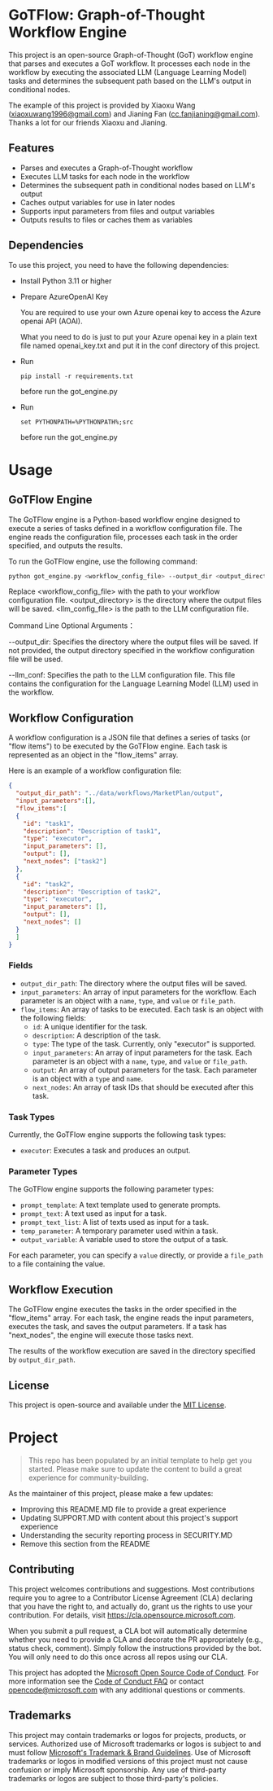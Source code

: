 # GoTFlow: Graph-of-Thought Workflow Engine

This project is an open-source Graph-of-Thought (GoT) workflow engine that parses and executes a GoT workflow. It processes each node in the workflow by executing the associated LLM (Language Learning Model) tasks and determines the subsequent path based on the LLM's output in conditional nodes.

The example of this project is provided by Xiaoxu Wang (xiaoxuwang1996@gmail.com) and Jianing Fan (cc.fanjianing@gmail.com). Thanks a lot for our friends Xiaoxu and Jianing.

## Features

- Parses and executes a Graph-of-Thought workflow
- Executes LLM tasks for each node in the workflow
- Determines the subsequent path in conditional nodes based on LLM's output
- Caches output variables for use in later nodes
- Supports input parameters from files and output variables
- Outputs results to files or caches them as variables

## Dependencies

To use this project, you need to have the following dependencies:

- Install Python 3.11 or higher

- Prepare AzureOpenAI Key

  You are required to use your own Azure openai key to access the Azure openai API (AOAI).

  What you need to do is just to put your Azure openai key in a plain text file named openai_key.txt and put it in the conf directory of this project. 

- Run
	```
	pip install -r requirements.txt 
	```
  before run the got_engine.py

- Run
    ```
    set PYTHONPATH=%PYTHONPATH%;src
    ```
  before run the got_engine.py


# Usage

## GoTFlow Engine

The GoTFlow engine is a Python-based workflow engine designed to execute a series of tasks defined in a workflow configuration file. The engine reads the configuration file, processes each task in the order specified, and outputs the results.

To run the GoTFlow engine, use the following command:

```bash
python got_engine.py <workflow_config_file> --output_dir <output_directory> --llm_conf <llm_config_file>
```

Replace <workflow_config_file> with the path to your workflow configuration file. <output_directory> is the directory where the output files will be saved. <llm_config_file> is the path to the LLM configuration file.

Command Line Optional Arguments：

--output_dir: Specifies the directory where the output files will be saved. If not provided, the output directory specified in the workflow configuration file will be used.

--llm_conf: Specifies the path to the LLM configuration file. This file contains the configuration for the Language Learning Model (LLM) used in the workflow.

## Workflow Configuration

A workflow configuration is a JSON file that defines a series of tasks (or "flow items") to be executed by the GoTFlow engine. Each task is represented as an object in the "flow_items" array.

Here is an example of a workflow configuration file:

```json
{
  "output_dir_path": "../data/workflows/MarketPlan/output",
  "input_parameters":[],
  "flow_items":[
  {
    "id": "task1",
    "description": "Description of task1",
    "type": "executor",
    "input_parameters": [],
    "output": [],
    "next_nodes": ["task2"]
  },
  {
    "id": "task2",
    "description": "Description of task2",
    "type": "executor",
    "input_parameters": [],
    "output": [],
    "next_nodes": []
  }
  ]
}
```

### Fields

- `output_dir_path`: The directory where the output files will be saved.
- `input_parameters`: An array of input parameters for the workflow. Each parameter is an object with a `name`, `type`, and `value` or `file_path`.
- `flow_items`: An array of tasks to be executed. Each task is an object with the following fields:
  - `id`: A unique identifier for the task.
  - `description`: A description of the task.
  - `type`: The type of the task. Currently, only "executor" is supported.
  - `input_parameters`: An array of input parameters for the task. Each parameter is an object with a `name`, `type`, and `value` or `file_path`.
  - `output`: An array of output parameters for the task. Each parameter is an object with a `type` and `name`.
  - `next_nodes`: An array of task IDs that should be executed after this task.

### Task Types

Currently, the GoTFlow engine supports the following task types:

- `executor`: Executes a task and produces an output.

### Parameter Types

The GoTFlow engine supports the following parameter types:

- `prompt_template`: A text template used to generate prompts.
- `prompt_text`: A text used as input for a task.
- `prompt_text_list`: A list of texts used as input for a task.
- `temp_parameter`: A temporary parameter used within a task.
- `output_variable`: A variable used to store the output of a task.

For each parameter, you can specify a `value` directly, or provide a `file_path` to a file containing the value.

## Workflow Execution

The GoTFlow engine executes the tasks in the order specified in the "flow_items" array. For each task, the engine reads the input parameters, executes the task, and saves the output parameters. If a task has "next_nodes", the engine will execute those tasks next.

The results of the workflow execution are saved in the directory specified by `output_dir_path`.


## License

This project is open-source and available under the [MIT License](https://opensource.org/licenses/MIT).

# Project

> This repo has been populated by an initial template to help get you started. Please
> make sure to update the content to build a great experience for community-building.

As the maintainer of this project, please make a few updates:

- Improving this README.MD file to provide a great experience
- Updating SUPPORT.MD with content about this project's support experience
- Understanding the security reporting process in SECURITY.MD
- Remove this section from the README

## Contributing

This project welcomes contributions and suggestions.  Most contributions require you to agree to a
Contributor License Agreement (CLA) declaring that you have the right to, and actually do, grant us
the rights to use your contribution. For details, visit https://cla.opensource.microsoft.com.

When you submit a pull request, a CLA bot will automatically determine whether you need to provide
a CLA and decorate the PR appropriately (e.g., status check, comment). Simply follow the instructions
provided by the bot. You will only need to do this once across all repos using our CLA.

This project has adopted the [Microsoft Open Source Code of Conduct](https://opensource.microsoft.com/codeofconduct/).
For more information see the [Code of Conduct FAQ](https://opensource.microsoft.com/codeofconduct/faq/) or
contact [opencode@microsoft.com](mailto:opencode@microsoft.com) with any additional questions or comments.

## Trademarks

This project may contain trademarks or logos for projects, products, or services. Authorized use of Microsoft 
trademarks or logos is subject to and must follow 
[Microsoft's Trademark & Brand Guidelines](https://www.microsoft.com/en-us/legal/intellectualproperty/trademarks/usage/general).
Use of Microsoft trademarks or logos in modified versions of this project must not cause confusion or imply Microsoft sponsorship.
Any use of third-party trademarks or logos are subject to those third-party's policies.

